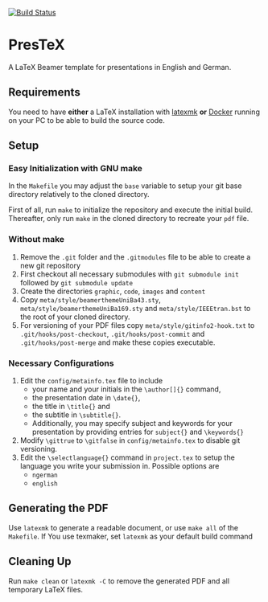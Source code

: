 [![Build Status](https://travis-ci.com/uniba-ktr/PresTeX.svg?branch=master)](https://travis-ci.com/uniba-ktr/PresTeX)

# PresTeX

A LaTeX Beamer template for presentations in English and German.

## Requirements

You need to have **either** a LaTeX installation with [latexmk](https://www.ctan.org/pkg/latexmk?lang=de) **or** [Docker](https://www.docker.com/) running on your PC to be able to build the source code.

## Setup

### Easy Initialization with GNU make

In the `Makefile` you may adjust the `base` variable to setup your git base directory relatively to the cloned directory.


First of all, run `make` to initialize the repository and execute the initial build.
Thereafter, only run `make` in the cloned directory to recreate your `pdf` file.

### Without make

 1. Remove the `.git` folder and the `.gitmodules` file to be able to create a new git repository
 2. First checkout all necessary submodules with `git submodule init` followed by `git submodule update`
 3. Create the directories `graphic`, `code`, `images` and `content`
 4. Copy `meta/style/beamerthemeUniBa43.sty`, `meta/style/beamerthemeUniBa169.sty` and `meta/style/IEEEtran.bst` to the root of your cloned directory.
 5. For versioning of your PDF files copy `meta/style/gitinfo2-hook.txt` to `.git/hooks/post-checkout`, `.git/hooks/post-commit` and `.git/hooks/post-merge` and make these copies executable.

### Necessary Configurations

 1. Edit the `config/metainfo.tex` file to include
    * your name and your initials in the `\author[]{}` command,
    * the presentation date in `\date{}`,
    * the title in `\title{}` and
    * the subtitle in `\subtitle{}`.
    * Additionally, you may specify subject and keywords for your presentation by providing entries for `subject{}` and `\keywords{}`
 2. Modify `\gittrue` to `\gitfalse` in `config/metainfo.tex` to disable git versioning.
 3. Edit the `\selectlanguage{}` command in `project.tex` to setup the language you write your submission in. Possible options are
    * `ngerman`
    * `english`

## Generating the PDF

Use `latexmk` to generate a readable document, or use `make all` of the `Makefile`.
If You use texmaker, set `latexmk` as your default build command

## Cleaning Up

Run `make clean` or `latexmk -C` to remove the generated PDF and all temporary LaTeX files.
